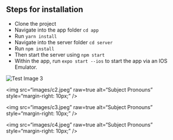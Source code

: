 ## Steps for installation

- Clone the project
- Navigate into the app folder `cd app`
- Run `yarn install`
- Navigate into the server folder `cd server`
- Run `npm install`
- Then start the server using `npm start`
- Within the app, run `expo start --ios` to start the app via an IOS Emulator.

![Test Image 3](\images\c1.jpeg)

<img
src=“images/c2.jpeg”
raw=true
alt=“Subject Pronouns”
style=“margin-right: 10px;”
/>

<img
src=“images/c3.jpeg”
raw=true
alt=“Subject Pronouns”
style=“margin-right: 10px;”
/>

<img
src=“images/c4.jpeg”
raw=true
alt=“Subject Pronouns”
style=“margin-right: 10px;”
/>
